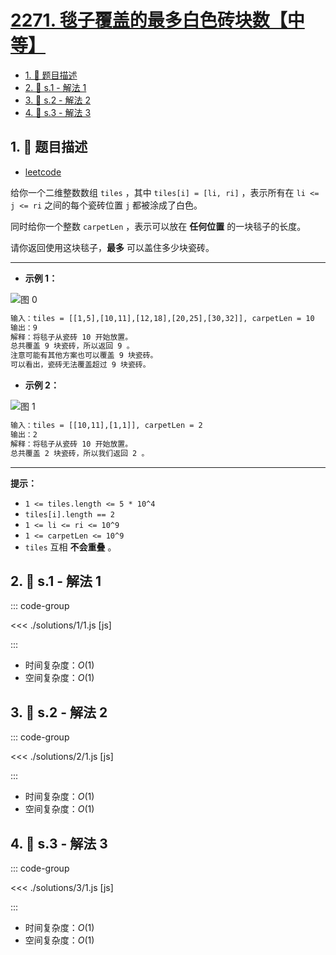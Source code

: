 # [2271. 毯子覆盖的最多白色砖块数【中等】](https://github.com/tnotesjs/TNotes.leetcode/tree/main/notes/2271.%20%E6%AF%AF%E5%AD%90%E8%A6%86%E7%9B%96%E7%9A%84%E6%9C%80%E5%A4%9A%E7%99%BD%E8%89%B2%E7%A0%96%E5%9D%97%E6%95%B0%E3%80%90%E4%B8%AD%E7%AD%89%E3%80%91)

<!-- region:toc -->

- [1. 📝 题目描述](#1--题目描述)
- [2. 🎯 s.1 - 解法 1](#2--s1---解法-1)
- [3. 🎯 s.2 - 解法 2](#3--s2---解法-2)
- [4. 🎯 s.3 - 解法 3](#4--s3---解法-3)

<!-- endregion:toc -->

## 1. 📝 题目描述

- [leetcode](https://leetcode.cn/problems/maximum-white-tiles-covered-by-a-carpet/)

给你一个二维整数数组 `tiles` ，其中 `tiles[i] = [li, ri]` ，表示所有在 `li <= j <= ri` 之间的每个瓷砖位置 `j` 都被涂成了白色。

同时给你一个整数 `carpetLen` ，表示可以放在 **任何位置** 的一块毯子的长度。

请你返回使用这块毯子，**最多** 可以盖住多少块瓷砖。

---

- **示例 1：**

![图 0](https://cdn.jsdelivr.net/gh/tnotesjs/imgs@main/2025-09-27-11-46-00.png)

```txt
输入：tiles = [[1,5],[10,11],[12,18],[20,25],[30,32]], carpetLen = 10
输出：9
解释：将毯子从瓷砖 10 开始放置。
总共覆盖 9 块瓷砖，所以返回 9 。
注意可能有其他方案也可以覆盖 9 块瓷砖。
可以看出，瓷砖无法覆盖超过 9 块瓷砖。
```

- **示例 2：**

![图 1](https://cdn.jsdelivr.net/gh/tnotesjs/imgs@main/2025-09-27-11-46-12.png)

```txt
输入：tiles = [[10,11],[1,1]], carpetLen = 2
输出：2
解释：将毯子从瓷砖 10 开始放置。
总共覆盖 2 块瓷砖，所以我们返回 2 。
```

---

**提示：**

- `1 <= tiles.length <= 5 * 10^4`
- `tiles[i].length == 2`
- `1 <= li <= ri <= 10^9`
- `1 <= carpetLen <= 10^9`
- `tiles` 互相 **不会重叠** 。

## 2. 🎯 s.1 - 解法 1

::: code-group

<<< ./solutions/1/1.js [js]

:::

- 时间复杂度：$O(1)$
- 空间复杂度：$O(1)$

## 3. 🎯 s.2 - 解法 2

::: code-group

<<< ./solutions/2/1.js [js]

:::

- 时间复杂度：$O(1)$
- 空间复杂度：$O(1)$

## 4. 🎯 s.3 - 解法 3

::: code-group

<<< ./solutions/3/1.js [js]

:::

- 时间复杂度：$O(1)$
- 空间复杂度：$O(1)$

